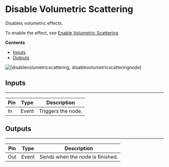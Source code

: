 # Disable Volumetric Scattering<a name="disable-volumetric-scattering-node"></a>

Disables volumetric effects\.

To enable the effect, see [Enable Volumetric Scattering](enable-volumetric-scattering-node.md)\.

**Contents**
+ [Inputs](#disable-volumetric-scattering-note-input)
+ [Outputs](#disable-volumetric-scattering-node-output)

![\[disablevolumetricscattering, disablevolumetricscatteringnode\]](http://docs.aws.amazon.com/lumberyard/latest/userguide/images/scriptcanvasnodes/script-canvas-disable-volumetric-scattering-node.png)

## Inputs<a name="disable-volumetric-scattering-note-input"></a>


****  

| Pin | Type | Description | 
| --- | --- | --- | 
| In | Event |  Triggers the node\.  | 

## Outputs<a name="disable-volumetric-scattering-node-output"></a>


****  

| Pin | Type | Description | 
| --- | --- | --- | 
| Out | Event | Sends when the node is finished\. | 
